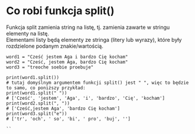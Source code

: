 # Co robi funkcja split()
Funkcja split zamienia string na listę, tj. zamienia zawarte w stringu elementy na listę.  
Elementami listy będą elementy ze stringa (litery lub wyrazy), które były rozdzielone podanym znakie/wartością.  

```
word1 = "Cześć jestem Aga i bardzo Cię kocham"
word2 = "Cześć, jestem Aga, bardzo Cię kocham"
word3 = "treoche soebie proebuje"

print(word1.split())
# tutaj domyślnym argumentem funkcji split() jest " ", więc to będzie to samo, co poniższy przykład:
print(word1.split(" "))
# ['Cześć', 'jestem', 'Aga', 'i', 'bardzo', 'Cię', 'kocham']
print(word2.split(", "))
# ['Cześć,jestem Aga', 'bardzo Cię kocham']
print(word3.split("e"))
# ['tr', 'och', ' so', 'bi', ' pro', 'buj', '']

``
